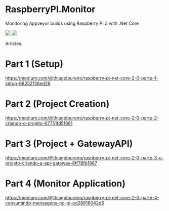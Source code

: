# RaspberryPI.Monitor
Monitoring Appveyor builds using Raspberry PI 3 with .Net Core

![](https://img.shields.io/appveyor/ci/thiagoloureiro/raspberrypi-monitor.svg)
![](https://img.shields.io/appveyor/tests/thiagoloureiro/raspberrypi-monitor.svg)

Articles: 
# Part 1 (Setup)
https://medium.com/@thiagoloureiro/raspberry-pi-net-core-2-0-parte-1-setup-68252f36ed28

# Part 2 (Project Creation)
https://medium.com/@thiagoloureiro/raspberry-pi-net-core-2-0-parte-2-criando-o-projeto-67751fd5f861

# Part 3 (Project + GatewayAPI)
https://medium.com/@thiagoloureiro/raspberry-pi-net-core-2-0-parte-3-o-projeto-criando-a-api-gateway-8ff78fb1867

# Part 4 (Monitor Application)
https://medium.com/@thiagoloureiro/raspberry-pi-net-core-2-0-parte-4-consumindo-mensagens-no-pi-ed28816042d5
